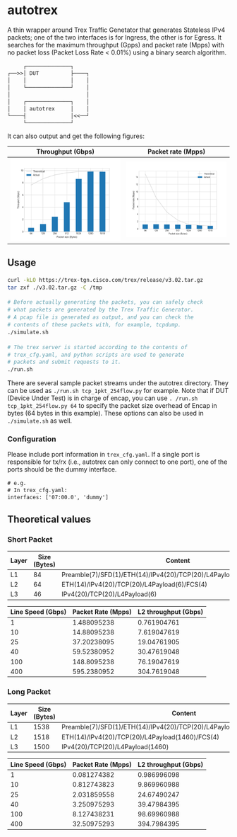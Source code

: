 # autotrex

A thin wrapper around Trex Traffic Genetator that
generates Stateless IPv4 packets; one of the two
interfaces is for Ingress, the other is for Egress.
It searches for the maximum throughput (Gpps) and
packet rate (Mpps) with no packet loss (Packet Loss
Rate < 0.01%) using a binary search algorithm.

```text
     ┌──────────────┐
┌──>>│ DUT          ├────┐
│    │              │    │
│    └──────────────┘    │
│                        │
│    ┌──────────────┐    │
│    │ autotrex     │    │
└────┤              │<<──┘
     └──────────────┘
```

It can also output and get the following figures:

Throughput (Gbps)          |  Packet rate (Mpps)
:-------------------------:|:-------------------------:
![](docs/Gbps.png)         |  ![](docs/Mpps.png)

## Usage

```bash
curl -kLO https://trex-tgn.cisco.com/trex/release/v3.02.tar.gz
tar zxf ./v3.02.tar.gz -C /tmp

# Before actually generating the packets, you can safely check
# what packets are generated by the Trex Traffic Generator.
# A pcap file is generated as output, and you can check the
# contents of these packets with, for example, tcpdump.
./simulate.sh

# The trex server is started according to the contents of
# trex_cfg.yaml, and python scripts are used to generate
# packets and submit requests to it.
./run.sh
```

There are several sample packet streams under the autotrex
directory. They can be used as `./run.sh tcp_1pkt_254flow.py`
for example. Note that if DUT (Device Under Test) is in charge
of encap, you can use `. /run.sh tcp_1pkt_254flow.py 64`
to specify the packet size overhead of Encap in bytes
(64 bytes in this example). These options can also be used
in `./simulate.sh` as well.

### Configuration

Please include port information in `trex_cfg.yaml`. If a
single port is responsible for tx/rx (i.e., autotrex can
only connect to one port), one of the ports should be the
dummy interface.

```
# e.g.
# In trex_cfg.yaml:
interfaces: ['07:00.0', 'dummy']
```

## Theoretical values

### Short Packet

| Layer | Size (Bytes) | Content                                                                 |
|-------|--------------|-------------------------------------------------------------------------|
| L1    | 84           | Preamble(7)/SFD(1)/ETH(14)/IPv4(20)/TCP(20)/L4Payload(6)/FCS(4)/IGP(12) |
| L2    | 64           | ETH(14)/IPv4(20)/TCP(20)/L4Payload(6)/FCS(4)                            |
| L3    | 46           | IPv4(20)/TCP(20)/L4Payload(6)                                           |

| Line Speed (Gbps) | Packet Rate (Mpps) | L2 throughput (Gbps) |
|-------------------|--------------------|----------------------|
| 1                 | 1.488095238        | 0.761904761          |
| 10                | 14.88095238        | 7.619047619          |
| 25                | 37.20238095        | 19.04761905          |
| 40                | 59.52380952        | 30.47619048          |
| 100               | 148.8095238        | 76.19047619          |
| 400               | 595.2380952        | 304.7619048          |

### Long Packet

| Layer | Size (Bytes) | Content                                                                    |
|-------|--------------|----------------------------------------------------------------------------|
| L1    | 1538         | Preamble(7)/SFD(1)/ETH(14)/IPv4(20)/TCP(20)/L4Payload(1460)/FCS(4)/IGP(12) |
| L2    | 1518         | ETH(14)/IPv4(20)/TCP(20)/L4Payload(1460)/FCS(4)                            |
| L3    | 1500         | IPv4(20)/TCP(20)/L4Payload(1460)                                           |

| Line Speed (Gbps) | Packet Rate (Mpps) | L2 throughput (Gbps) |
|-------------------|--------------------|----------------------|
| 1                 | 0.081274382        | 0.986996098          |
| 10                | 0.812743823        | 9.869960988          |
| 25                | 2.031859558        | 24.67490247          |
| 40                | 3.250975293        | 39.47984395          |
| 100               | 8.127438231        | 98.69960988          |
| 400               | 32.50975293        | 394.7984395          |
